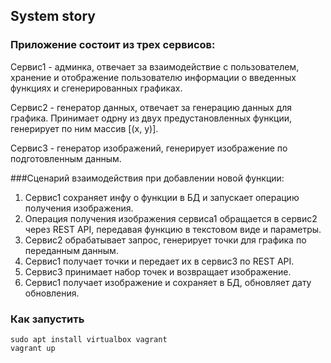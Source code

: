 ## System story
### Приложение состоит из трех сервисов:
Сервис1 - админка, отвечает за взаимодействие с пользователем, хранение и отображение пользователю информации о введенных функциях и сгенерированных графиках.

Сервис2 - генератор данных, отвечает за генерацию данных для графика. Принимает одрну из двух предустановленных функции, генерирует по ним массив [(x, y)]. 

Сервис3 - генератор изображений, генерирует изображение по подготовленным данным. 

###Сценарий взаимодействия при добавлении новой функции:

1. Сервис1 сохраняет инфу о функции в БД и запускает операцию получения изображения.
2. Операция получения изображения сервиса1 обращается в сервис2 через REST API, передавая функцию в текстовом виде и параметры.
3. Сервис2 обрабатывает запрос, генерирует точки для графика по переданным данным.
4. Сервис1 получает точки и передает их в сервис3 по REST API.
5. Сервис3 принимает набор точек и возвращает изображение.
6. Сервис1 получает изображение и сохраняет в БД, обновляет дату обновления.

### Как запустить

```
sudo apt install virtualbox vagrant
vagrant up 
```